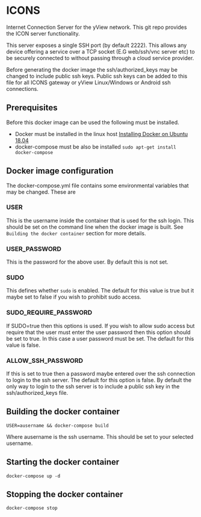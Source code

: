 # ICONS
Internet Connection Server for the yView network. This git repo provides the ICON server functionality.

This server exposes a single SSH port (by default 2222). This allows any device offering a service over a TCP socket (E.G web/ssh/vnc server etc) to be securely connected to without passing through a cloud service provider.

Before generating the docker image the ssh/authorized_keys may be changed to include public ssh keys. Public ssh keys can be added to this file for all ICONS gateway or yView Linux/Windows or Android ssh connections.

## Prerequisites
Before this docker image can be used the following must be installed.

 - Docker must be installed in the linux host
 	[Installing Docker on Ubuntu 18.04](https://www.hostinger.com/tutorials/how-to-install-and-use-docker-on-ubuntu/)
 - docker-compose must be also be installed
    `sudo apt-get install docker-compose`
    
## Docker image configuration
The docker-compose.yml file contains some environmental variables that may be changed. These are

### USER
This is the username inside the container that is used for the ssh login. This should be set on the command line when the docker image is built. See `Building the docker container` section for more details.

### USER_PASSWORD
This is the password for the above user. By default this is not set.

### SUDO
This defines whether `sudo` is enabled. The default for this value is true but it maybe set to false if you wish to prohibit sudo access.

### SUDO_REQUIRE_PASSWORD
If SUDO=true then this options is used. If you wish to allow sudo access but require that the user must enter the user password then this option should be set to true. In this case a user password must be set. The default for this value is false.

### ALLOW_SSH_PASSWORD
If this is set to true then a password maybe entered over the ssh connection to login to the ssh server. The default for this option is false. By default the only way to login to the ssh server is to include a public ssh key in the ssh/authorized_keys file.

## Building the docker container
 `USER=ausername && docker-compose build`
 
Where ausername is the ssh username. This should be set to your selected username.
 
## Starting the docker container
 `docker-compose up -d`

## Stopping the docker container
 
 `docker-compose stop`

